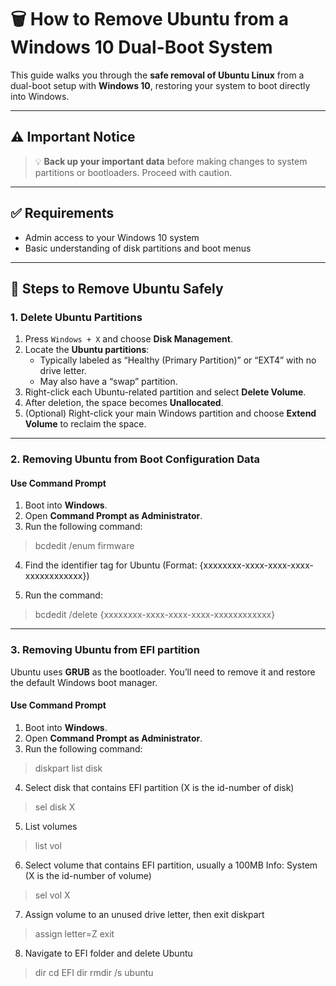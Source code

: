 # 🗑️ How to Remove Ubuntu from a Windows 10 Dual-Boot System

This guide walks you through the **safe removal of Ubuntu Linux** from a dual-boot setup with **Windows 10**, restoring your system to boot directly into Windows.

---

## ⚠️ Important Notice

> 💡 **Back up your important data** before making changes to system partitions or bootloaders. Proceed with caution.

---

## ✅ Requirements

- Admin access to your Windows 10 system
- Basic understanding of disk partitions and boot menus

---

## 🧰 Steps to Remove Ubuntu Safely

### 1. **Delete Ubuntu Partitions**

1. Press `Windows + X` and choose **Disk Management**.
2. Locate the **Ubuntu partitions**:
   - Typically labeled as “Healthy (Primary Partition)” or “EXT4” with no drive letter.
   - May also have a “swap” partition.
3. Right-click each Ubuntu-related partition and select **Delete Volume**.
4. After deletion, the space becomes **Unallocated**.
5. (Optional) Right-click your main Windows partition and choose **Extend Volume** to reclaim the space.

---


### 2. **Removing Ubuntu from Boot Configuration Data**

#### Use Command Prompt

1. Boot into **Windows**.
2. Open **Command Prompt as Administrator**.
3. Run the following command:

  > bcdedit /enum firmware

4. Find the identifier tag for Ubuntu (Format: {xxxxxxxx-xxxx-xxxx-xxxx-xxxxxxxxxxxx})

5. Run the command:

  > bcdedit /delete  {xxxxxxxx-xxxx-xxxx-xxxx-xxxxxxxxxxxx}



--- 

### 3. **Removing Ubuntu from EFI partition**

Ubuntu uses **GRUB** as the bootloader. You’ll need to remove it and restore the default Windows boot manager.

#### Use Command Prompt

1. Boot into **Windows**.
2. Open **Command Prompt as Administrator**.
3. Run the following command:

  > diskpart
  > list disk

4. Select disk that contains EFI partition (X is the id-number of disk)

  > sel disk X

5. List volumes

  > list vol

6. Select volume that contains EFI partition, usually a 100MB Info: System (X is the id-number of volume)

  > sel vol X

7. Assign volume to an unused drive letter, then exit diskpart
   
  > assign letter=Z
  > exit

8. Navigate to EFI folder and delete Ubuntu

  > dir
  > cd EFI
  > dir 
  > rmdir /s ubuntu

